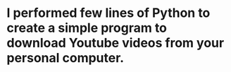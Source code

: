 # I performed few lines of Python to create a simple program to download Youtube videos from your personal computer.
